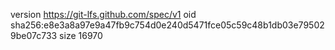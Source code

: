 version https://git-lfs.github.com/spec/v1
oid sha256:e8e3a8a97e9a47fb9c754d0e240d5471fce05c59c48b1db03e795029be07c733
size 16970
